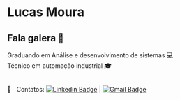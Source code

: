 # Lucas Moura

## Fala galera 👋

Graduando em Análise e desenvolvimento de sistemas :computer: <br/>
Técnico em automação industrial :mortar_board:

<br/> :email: &nbsp; Contatos: [![Linkedin Badge](https://img.shields.io/badge/-LucasMoura-blue?style=flat-square&logo=Linkedin&logoColor=white&link=https://www.linkedin.com/in/lucas-moura-628582184/)](https:/https://www.linkedin.com/in/lucas-moura-programmer/) 
| 
[![Gmail Badge](https://img.shields.io/badge/-lucasjosemoura649@gmail.com-c14438?style=flat-square&logo=Gmail&logoColor=white&link=mailto:lucasjosemoura649@gmail.com)](mailto:lucasjosemoura649@gmail.com)

```
